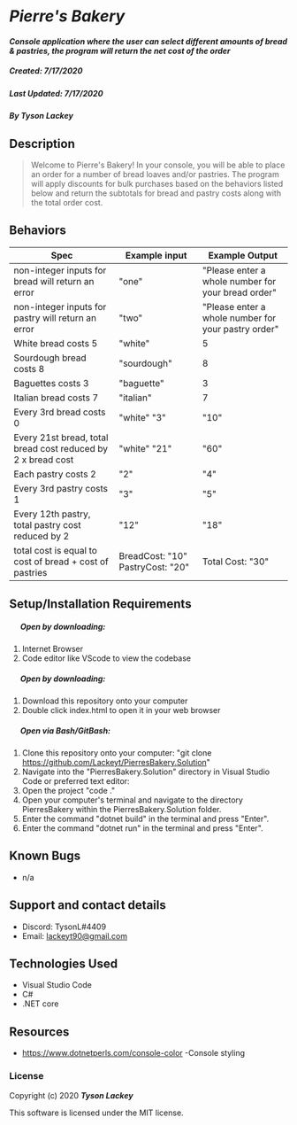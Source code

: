 #  _Pierre's Bakery_

#### _Console application where the user can select different amounts of bread & pastries, the program will return the net cost of the order_
##### __Created:__ 7/17/2020
##### __Last Updated:__ 7/17/2020 
##### By _**Tyson Lackey**_  


## Description

> Welcome to Pierre's Bakery! In your console, you will be able to place an order for a number of bread loaves and/or pastries. The program will apply discounts for bulk purchases based on the behaviors listed below and return the subtotals for bread and pastry costs along with the total order cost.

## Behaviors

| Spec| Example input | Example Output
| ----------- | ----------- | ----------- |
| non-integer inputs for bread will return an error | "one" | "Please enter a whole number for your bread order" |
| non-integer inputs for pastry will return an error | "two" | "Please enter a whole number for your pastry order" |
| White bread costs 5 | "white" | 5 |
| Sourdough bread costs 8 | "sourdough" | 8 |
| Baguettes costs 3 | "baguette" | 3 |
| Italian bread costs 7 | "italian" | 7 |
| Every 3rd bread costs 0 | "white" "3" | "10" |
| Every 21st bread, total bread cost reduced by 2 x bread cost | "white" "21" | "60" |
| Each pastry costs 2 | "2" | "4" |
| Every 3rd pastry costs 1 | "3" | "5" |
| Every 12th pastry, total pastry cost reduced by 2 | "12" | "18" |
| total cost is equal to cost of bread + cost of pastries | BreadCost: "10" PastryCost: "20" | Total Cost: "30" |


## Setup/Installation Requirements

##### &nbsp;&nbsp;&nbsp;&nbsp;&nbsp;&nbsp;Open by downloading:
1. Internet Browser
2. Code editor like VScode to view the codebase

##### &nbsp;&nbsp;&nbsp;&nbsp;&nbsp;&nbsp;Open by downloading:

1. Download this repository onto your computer
2. Double click index.html to open it in your web browser

##### &nbsp;&nbsp;&nbsp;&nbsp;&nbsp;&nbsp;Open via Bash/GitBash:

1. Clone this repository onto your computer:
    "git clone https://github.com/Lackeyt/PierresBakery.Solution"
2. Navigate into the "PierresBakery.Solution" directory in Visual Studio Code or preferred text editor:
3. Open the project
    "code ."
4. Open your computer's terminal and navigate to the directory PierresBakery within the PierresBakery.Solution folder.
5. Enter the command "dotnet build" in the terminal and press "Enter".
6. Enter the command "dotnet run" in the terminal and press "Enter".

## Known Bugs

* n/a

## Support and contact details

* Discord: TysonL#4409
* Email: lackeyt90@gmail.com


## Technologies Used

* Visual Studio Code
* C#
* .NET core

## Resources

* https://www.dotnetperls.com/console-color  -Console styling

### License

Copyright (c) 2020 **_Tyson Lackey_**

This software is licensed under the MIT license.